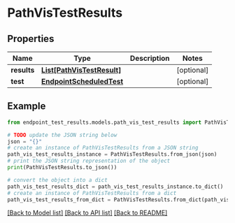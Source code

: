 # PathVisTestResults


## Properties

Name | Type | Description | Notes
------------ | ------------- | ------------- | -------------
**results** | [**List[PathVisTestResult]**](PathVisTestResult.md) |  | [optional] 
**test** | [**EndpointScheduledTest**](EndpointScheduledTest.md) |  | [optional] 

## Example

```python
from endpoint_test_results.models.path_vis_test_results import PathVisTestResults

# TODO update the JSON string below
json = "{}"
# create an instance of PathVisTestResults from a JSON string
path_vis_test_results_instance = PathVisTestResults.from_json(json)
# print the JSON string representation of the object
print(PathVisTestResults.to_json())

# convert the object into a dict
path_vis_test_results_dict = path_vis_test_results_instance.to_dict()
# create an instance of PathVisTestResults from a dict
path_vis_test_results_from_dict = PathVisTestResults.from_dict(path_vis_test_results_dict)
```
[[Back to Model list]](../README.md#documentation-for-models) [[Back to API list]](../README.md#documentation-for-api-endpoints) [[Back to README]](../README.md)


